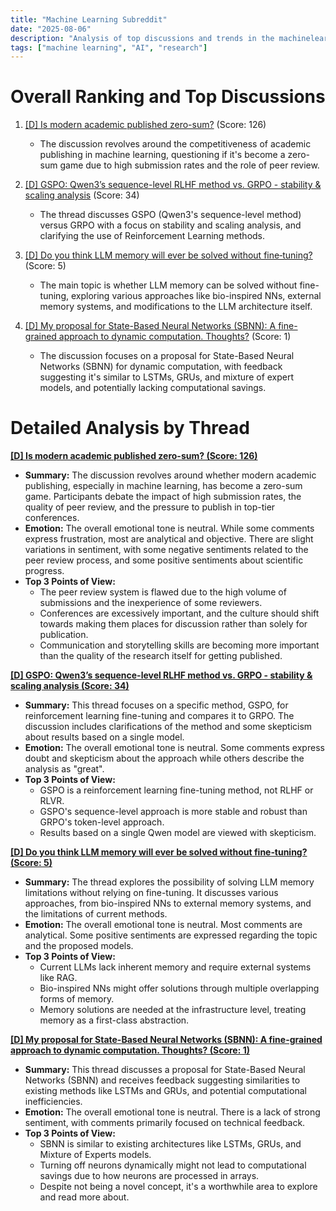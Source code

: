 ```yaml
---
title: "Machine Learning Subreddit"
date: "2025-08-06"
description: "Analysis of top discussions and trends in the machinelearning subreddit"
tags: ["machine learning", "AI", "research"]
---
```


# Overall Ranking and Top Discussions
1.  [[D] Is modern academic published zero-sum?](https://www.reddit.com/r/MachineLearning/comments/1miq2y4/d_is_modern_academic_published_zerosum/) (Score: 126)
    *   The discussion revolves around the competitiveness of academic publishing in machine learning, questioning if it's become a zero-sum game due to high submission rates and the role of peer review.

2.  [[D] GSPO: Qwen3’s sequence-level RLHF method vs. GRPO - stability & scaling analysis](https://www.reddit.com/gallery/1mj3t3r) (Score: 34)
    *   The thread discusses GSPO (Qwen3's sequence-level method) versus GRPO with a focus on stability and scaling analysis, and clarifying the use of Reinforcement Learning methods.

3.  [[D] Do you think LLM memory will ever be solved without fine‑tuning?](https://www.reddit.com/r/MachineLearning/comments/1mj3n3v/d_do_you_think_llm_memory_will_ever_be_solved/) (Score: 5)
    *   The main topic is whether LLM memory can be solved without fine-tuning, exploring various approaches like bio-inspired NNs, external memory systems, and modifications to the LLM architecture itself.

4.  [[D] My proposal for State-Based Neural Networks (SBNN): A fine-grained approach to dynamic computation. Thoughts?](https://www.reddit.com/r/MachineLearning/comments/1mj3w5c/d_my_proposal_for_statebased_neural_networks_sbnn/) (Score: 1)
    *   The discussion focuses on a proposal for State-Based Neural Networks (SBNN) for dynamic computation, with feedback suggesting it's similar to LSTMs, GRUs, and mixture of expert models, and potentially lacking computational savings.

# Detailed Analysis by Thread
**[[D] Is modern academic published zero-sum? (Score: 126)](https://www.reddit.com/r/MachineLearning/comments/1miq2y4/d_is_modern_academic_published_zerosum/)**
*  **Summary:** The discussion revolves around whether modern academic publishing, especially in machine learning, has become a zero-sum game. Participants debate the impact of high submission rates, the quality of peer review, and the pressure to publish in top-tier conferences.
*  **Emotion:** The overall emotional tone is neutral. While some comments express frustration, most are analytical and objective. There are slight variations in sentiment, with some negative sentiments related to the peer review process, and some positive sentiments about scientific progress.
*  **Top 3 Points of View:**
    *   The peer review system is flawed due to the high volume of submissions and the inexperience of some reviewers.
    *   Conferences are excessively important, and the culture should shift towards making them places for discussion rather than solely for publication.
    *   Communication and storytelling skills are becoming more important than the quality of the research itself for getting published.

**[[D] GSPO: Qwen3’s sequence-level RLHF method vs. GRPO - stability & scaling analysis (Score: 34)](https://www.reddit.com/gallery/1mj3t3r)**
*  **Summary:** This thread focuses on a specific method, GSPO, for reinforcement learning fine-tuning and compares it to GRPO. The discussion includes clarifications of the method and some skepticism about results based on a single model.
*  **Emotion:** The overall emotional tone is neutral. Some comments express doubt and skepticism about the approach while others describe the analysis as "great".
*  **Top 3 Points of View:**
    *   GSPO is a reinforcement learning fine-tuning method, not RLHF or RLVR.
    *   GSPO's sequence-level approach is more stable and robust than GRPO's token-level approach.
    *   Results based on a single Qwen model are viewed with skepticism.

**[[D] Do you think LLM memory will ever be solved without fine‑tuning? (Score: 5)](https://www.reddit.com/r/MachineLearning/comments/1mj3n3v/d_do_you_think_llm_memory_will_ever_be_solved/)**
*  **Summary:** The thread explores the possibility of solving LLM memory limitations without relying on fine-tuning. It discusses various approaches, from bio-inspired NNs to external memory systems, and the limitations of current methods.
*  **Emotion:** The overall emotional tone is neutral. Most comments are analytical. Some positive sentiments are expressed regarding the topic and the proposed models.
*  **Top 3 Points of View:**
    *   Current LLMs lack inherent memory and require external systems like RAG.
    *   Bio-inspired NNs might offer solutions through multiple overlapping forms of memory.
    *   Memory solutions are needed at the infrastructure level, treating memory as a first-class abstraction.

**[[D] My proposal for State-Based Neural Networks (SBNN): A fine-grained approach to dynamic computation. Thoughts? (Score: 1)](https://www.reddit.com/r/MachineLearning/comments/1mj3w5c/d_my_proposal_for_statebased_neural_networks_sbnn/)**
*  **Summary:** This thread discusses a proposal for State-Based Neural Networks (SBNN) and receives feedback suggesting similarities to existing methods like LSTMs and GRUs, and potential computational inefficiencies.
*  **Emotion:** The overall emotional tone is neutral. There is a lack of strong sentiment, with comments primarily focused on technical feedback.
*  **Top 3 Points of View:**
    *   SBNN is similar to existing architectures like LSTMs, GRUs, and Mixture of Experts models.
    *   Turning off neurons dynamically might not lead to computational savings due to how neurons are processed in arrays.
    *   Despite not being a novel concept, it's a worthwhile area to explore and read more about.
